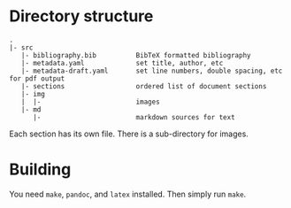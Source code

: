 # Directory structure

    .
    |- src
       |- bibliography.bib          BibTeX formatted bibliography
       |- metadata.yaml             set title, author, etc
       |- metadata-draft.yaml       set line numbers, double spacing, etc for pdf output
       |- sections                  ordered list of document sections
       |- img
       |  |-                        images
       |- md
          |-                        markdown sources for text

Each section has its own file.  There is a sub-directory for images.



# Building

You need `make`, `pandoc`, and `latex` installed.  Then simply run `make`.
